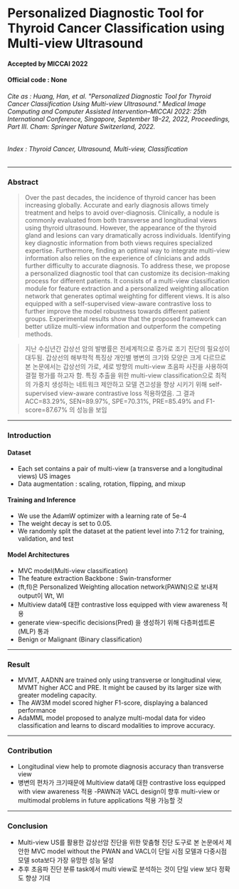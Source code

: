 # Personalized Diagnostic Tool for Thyroid Cancer Classification using Multi-view Ultrasound


#### Accepted by MICCAI 2022
#### Official code : None
###### Cite as : Huang, Han, et al. "Personalized Diagnostic Tool for Thyroid Cancer Classification Using Multi-view Ultrasound." Medical Image Computing and Computer Assisted Intervention–MICCAI 2022: 25th International Conference, Singapore, September 18–22, 2022, Proceedings, Part III. Cham: Springer Nature Switzerland, 2022.
###### Index : *Thyroid Cancer*, *Ultrasound*, *Multi-view*, *Classification*
------


### Abstract
> Over the past decades, the incidence of thyroid cancer has been increasing globally. Accurate and early diagnosis allows timely treatment and helps to avoid over-diagnosis. Clinically, a nodule is commonly evaluated from both transverse and longitudinal views using thyroid ultrasound. However, the appearance of the thyroid gland and lesions can vary dramatically across individuals. Identifying key diagnostic information from both views requires specialized expertise. Furthermore, finding an optimal way to integrate multi-view information also relies on the experience of clinicians and adds further difficulty to accurate diagnosis. To address these, we propose a personalized diagnostic tool that can customize its decision-making process for different patients. It consists of a multi-view classification module for feature extraction and a personalized weighting allocation network that generates optimal weighting for different views. It is also equipped with a self-supervised view-aware contrastive loss to further improve the model robustness towards different patient groups. Experimental results show that the proposed framework can better utilize multi-view information and outperform the competing methods.

> 지난 수십년간 갑상선 암의 발병률은 전세계적으로 증가로 조기 진단의 필요성이 대두됨. 갑상선의 해부학적 특징상 개인별 병변의 크기와 모양은 크게 다르므로 본 논문에서는 갑상선의 가로, 세로 방향의 multi-view 초음파 사진을 사용하여 결절 평가를 하고자 함. 특징 추출을 위한 multi-view classification으로 최적의 가중치 생성하는 네트워크 제안하고 모델 견고성을 향상 시키기 위해 self-supervised view-aware contrastive loss 적용하였음. 그 결과 ACC=83.29%, SEN=89.97%, SPE=70.31%, PRE=85.49% and F1-score=87.67% 의 성능을 보임
--------
### Introduction

#### Dataset


- Each set contains a pair of multi-view (a transverse and a longitudinal views) US images
- Data augmentation : scaling, rotation, flipping, and mixup

#### Training and Inference
- We use the AdamW optimizer with a learning rate of 5e-4
- The weight decay is set to 0.05. 
- We randomly split the dataset at the patient level into 7:1:2 for training, validation, and test

#### Model Architectures
- MVC model(Multi-view classification)
- The feature extraction Backbone : Swin-transformer 
- (ft,fl)은 Personalized Weighting allocation network(PAWN)으로 보내져 output이 Wt, Wl
- Multiview data에 대한 contrastive loss equipped with view awareness 적용
- generate view-specific decisions(Pred) 을 생성하기 위해 다층퍼셉트론(MLP) 통과 
- Benign or Malignant (Binary classification)

---------
### Result

- MVMT, AADNN are trained only using transverse or longitudinal view, MVMT higher ACC and PRE. It might be caused by its larger size with greater modeling capacity. 
- The AW3M model scored higher F1-score, displaying a balanced performance
- AdaMML model proposed to analyze multi-modal data for video classification and learns to discard modalities to improve accuracy.


--------
### Contribution
- Longitudinal view help to promote diagnosis accuracy than transverse view
- 병변의 편차가 크기때문에 Multiview data에 대한 contrastive loss equipped with view awareness 적용
-PAWN과 VACL design이 향후 multi-view or multimodal problems in future applications 적용 가능할 것




--------
### Conclusion
- Multi-view US를 활용한 갑상선암 진단을 위한 맞춤형 진단 도구로 본 논문에서 제안한 MVC model without the PWAN and VACL이 단일 시점 모델과 다중시점 모델 sota보다 가장 유망한 성능 달성
- 추후 초음파 진단 분류 task에서 multi view로 분석하는 것이 단일 view 보다 정확도 향상 기대 

